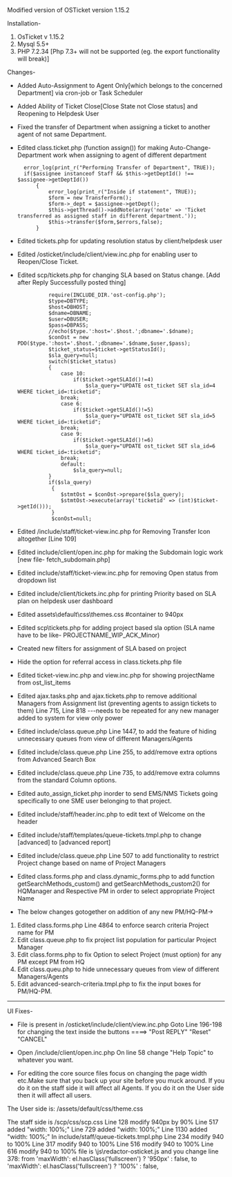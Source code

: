 Modified version of OSTicket version 1.15.2

Installation-
1. OsTicket v 1.15.2
2. Mysql 5.5+
3. PHP 7.2.34 [Php 7.3+ will not be supported (eg. the export functionality will break)]


Changes-
* Added Auto-Assignment to Agent Only[which belongs to the concerned Department] via cron-job or Task Scheduler

* Added Ability of Ticket Close[Close State not Close status] and Reopening to Helpdesk User

* Fixed the transfer of Department when assigning a ticket to another agent of not same Department.

* Edited class.ticket.php (function assign()) for making Auto-Change-Department work when assigning to agent of different department

		error_log(print_r("Performing Transfer of Department", TRUE));
        if($assignee instanceof Staff && $this->getDeptId() !== $assignee->getDeptId())
            {   
                error_log(print_r("Inside if statement", TRUE));
                $form = new TransferForm();        
                $form->_dept = $assignee->getDept();
                $this->getThread()->addNote(array('note' => 'Ticket transferred as assigned staff in different department.'));                
                $this->transfer($form,$errors,false);
            }
* Edited tickets.php for updating resolution status by client/helpdesk user

* Edited /osticket/include/client/view.inc.php for enabling user to Reopen/Close Ticket.

* Edited scp/tickets.php for changing SLA based on Status change. [Add after Reply Successfully posted thing]

				require(INCLUDE_DIR.'ost-config.php');
                $type=DBTYPE;
                $host=DBHOST;
                $dname=DBNAME;
                $user=DBUSER;
                $pass=DBPASS;
                //echo($type.':host='.$host.';dbname='.$dname);
                $conOst = new PDO($type.':host='.$host.';dbname='.$dname,$user,$pass);
                $ticket_status=$ticket->getStatusId();
                $sla_query=null;
                switch($ticket_status)
                {
                    case 10:
                        if($ticket->getSLAId()!=4)
                            $sla_query="UPDATE ost_ticket SET sla_id=4 WHERE ticket_id=:ticketid";
                    break;
                    case 6:
                        if($ticket->getSLAId()!=5)
                            $sla_query="UPDATE ost_ticket SET sla_id=5 WHERE ticket_id=:ticketid";
                    break;
                    case 9:
                        if($ticket->getSLAId()!=6)
                            $sla_query="UPDATE ost_ticket SET sla_id=6 WHERE ticket_id=:ticketid";
                    break;
                    default:
                        $sla_query=null;
                }
                if($sla_query)
                 {
                    $stmtOst = $conOst->prepare($sla_query);
                    $stmtOst->execute(array('ticketid' => (int)$ticket->getId()));
                 }
                 $conOst=null;            

* Edited /include/staff/ticket-view.inc.php for Removing Transfer Icon altogether [Line 109]

* Edited include/client/open.inc.php for making the Subdomain logic work [new file- fetch_subdomain.php]

* Edited include/staff/ticket-view.inc.php for removing Open status from dropdown list

* Edited include/client/tickets.inc.php  for printing Priority based on SLA plan on helpdesk user dashboard

* Edited assets\default\css\themes.css   #container to 940px

* Edited scp\tickets.php for adding project based sla option   (SLA name have to be like- PROJECTNAME_WIP_ACK_Minor)

* Created new filters for assignment of SLA based on project

* Hide the option for referral access in class.tickets.php file

* Edited ticket-view.inc.php and view.inc.php for showing projectName from ost_list_items

* Edited ajax.tasks.php and ajax.tickets.php to remove additional Managers from Assignment list (preventing agents to assign tickets to them)  Line 715, Line 818  ---needs to be repeated for any new manager added to system for view only power

* Edited include/class.queue.php Line 1447, to add the feature of hiding unnecessary queues from view of different Managers/Agents

* Edited include/class.queue.php Line 255, to add/remove extra options from Advanced Search Box

* Edited include/class.queue.php Line 735, to add/remove extra columns from the standard Column options.

* Edited auto_assign_ticket.php inorder to send EMS/NMS Tickets going specifically to one SME user belonging to that project.

* Edited include/staff/header.inc.php to edit text of Welcome on the header

* Edited include/staff/templates/queue-tickets.tmpl.php  to change [advanced]  to [advanced report]

* Edited include/class.queue.php Line 507 to add functionality to restrict Project change based on name of Project Managers

* Edited class.forms.php and class.dynamic_forms.php to add function getSearchMethods_custom() and getSearchMethods_custom2() for HQManager and Respective PM in order to select appropriate Project Name

* The below changes gotogether on addition of any new PM/HQ-PM->
 1. Edited class.forms.php Line 4864 to enforce search criteria Project name for PM
 2. Edit class.queue.php to fix project list population for particular Project Manager
 3. Edit class.forms.php to fix Option to select Project (must option) for any PM except PM from HQ
 4. Edit class.queu.php to hide unnecessary queues from view of different Managers/Agents
 5. Edit advanced-search-criteria.tmpl.php to fix the input boxes for PM/HQ-PM.



----------------------------------------------------------------------------------------------------------------------------------------------------------------

UI Fixes-
* File is present in /osticket/include/client/view.inc.php
Goto Line 196-198 for changing the text inside the buttons ====> "Post REPLY"    "Reset"     "CANCEL"

* Open /include/client/open.inc.php On line 58 change "Help Topic" to whatever you want.

* For editing the core source files focus on changing the page width etc.Make sure that you back up your site before you muck around. If you do it on the staff side it will affect all Agents. If you do it on the User side then it will affect all users.

The User side is: /assets/default/css/theme.css

The staff side is /scp/css/scp.css
Line 128 modify 940px by 90%
Line 517 added "width: 100%;"
Line 729 added "width: 100%;"
Line 1130 added "width: 100%;"
In include/staff/queue-tickets.tmpl.php
Line 234 modify 940 to 100%
Line 317 modify 940 to 100%
Line 516 modify 940 to 100%
Line 616 modify 940 to 100%
file is \js\redactor-osticket.js and you change line 378:
from 'maxWidth': el.hasClass('fullscreen') ? '950px' : false, to 'maxWidth': el.hasClass('fullscreen') ? '100%' : false,